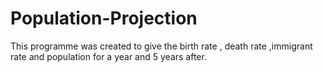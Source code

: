 # Population-Projection
This programme was created to give the birth rate , death rate ,immigrant rate and population for a year and 5 years after.
